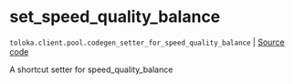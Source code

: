 # set_speed_quality_balance
`toloka.client.pool.codegen_setter_for_speed_quality_balance` | [Source code](https://github.com/Toloka/toloka-kit/blob/v1.1.0.post1/src/client/pool/__init__.py#L0)

A shortcut setter for speed_quality_balance


